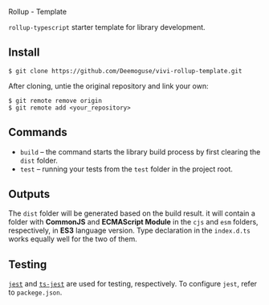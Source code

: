 Rollup - Template

`rollup-typescript` starter template for library development.

## Install
```
$ git clone https://github.com/Deemoguse/vivi-rollup-template.git
```
After cloning, untie the original repository and link your own:
```
$ git remote remove origin
$ git remote add <your_repository>
```

## Commands
- `build` – the command starts the library build process by first clearing the `dist` folder.
- `test` – running your tests from the `test` folder in the project root.

## Outputs
The `dist` folder will be generated based on the build result. it will contain a folder with __CommonJS__ and __ECMAScript Module__ in the `cjs` and `esm` folders, respectively, in __ES3__ language version. Type declaration in the `index.d.ts` works equally well for the two of them.

## Testing
[`jest`](https://jestjs.io/) and [`ts-jest`](https://kulshekhar.github.io/ts-jest/) are used for testing, respectively. To configure `jest`, refer to `packege.json`.
